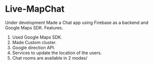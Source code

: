 # Live-MapChat
Under development
Made a Chat app using Firebase as a backend and Google Maps SDK.
Features.
1. Used Google Maps SDK.
2. Made Custom cluster.
3. Google direction API.
5. Services to update the location of the users.
5. Chat rooms are available in 2 modes/
